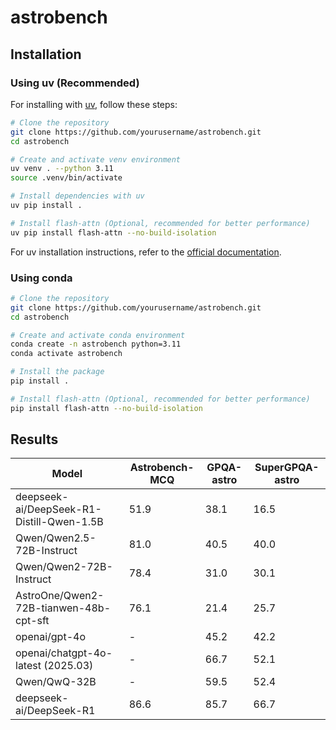 # astrobench

## Installation

### Using uv (Recommended)

For installing with [uv](https://github.com/astral-sh/uv), follow these steps:

```bash
# Clone the repository
git clone https://github.com/yourusername/astrobench.git
cd astrobench

# Create and activate venv environment
uv venv . --python 3.11
source .venv/bin/activate

# Install dependencies with uv
uv pip install .

# Install flash-attn (Optional, recommended for better performance)
uv pip install flash-attn --no-build-isolation
```

For uv installation instructions, refer to the [official documentation](https://github.com/astral-sh/uv#installation).

### Using conda

```bash
# Clone the repository
git clone https://github.com/yourusername/astrobench.git
cd astrobench

# Create and activate conda environment
conda create -n astrobench python=3.11
conda activate astrobench

# Install the package
pip install .

# Install flash-attn (Optional, recommended for better performance)
pip install flash-attn --no-build-isolation
```

## Results

| Model | Astrobench-MCQ | GPQA-astro | SuperGPQA-astro |
| --- | --- | --- | --- |
| deepseek-ai/DeepSeek-R1-Distill-Qwen-1.5B | 51.9 | 38.1 | 16.5 |
| Qwen/Qwen2.5-72B-Instruct | 81.0 | 40.5 | 40.0 |
| Qwen/Qwen2-72B-Instruct | 78.4 | 31.0 | 30.1 |
| AstroOne/Qwen2-72B-tianwen-48b-cpt-sft | 76.1 | 21.4 | 25.7 |
| openai/gpt-4o | - | 45.2 | 42.2 |
| openai/chatgpt-4o-latest (2025.03) | - | 66.7 | 52.1 |
| Qwen/QwQ-32B | - | 59.5 | 52.4 |
| deepseek-ai/DeepSeek-R1 | 86.6 | 85.7 | 66.7 |